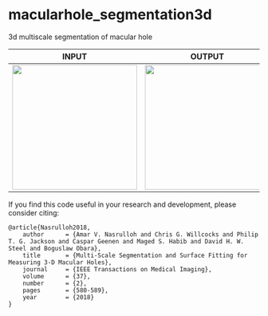 # macularhole_segmentation3d
3d multiscale segmentation of macular hole<br/>

| INPUT | OUTPUT |
| ------------- | ------------- |
| <img src="https://github.com/amarvijai/macularhole_segmentation3d/im/mh.png" width="250"> | <img src="https://github.com/amarvijai/macularhole_segmentation3d/im/mhoutput.png" width="250"> |


If you find this code useful in your research and development, please consider citing:

    @article{Nasrulloh2018,
        author      = {Amar V. Nasrulloh and Chris G. Willcocks and Philip T. G. Jackson and Caspar Geenen and Maged S. Habib and David H. W. Steel and Boguslaw Obara},
        title       = {Multi-Scale Segmentation and Surface Fitting for Measuring 3-D Macular Holes},
        journal     = {IEEE Transactions on Medical Imaging},
        volume      = {37},
        number      = {2},
        pages       = {580-589},
        year        = {2018}
    }
